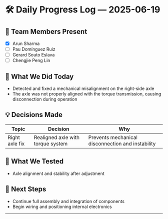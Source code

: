 # 🛠️ Daily Progress Log — 2025-06-19

## 👥 Team Members Present
- [x] Arun Sharma
- [ ] Pau Domínguez Ruiz
- [ ] Gerard Souto Eslava
- [ ] Chengjie Peng Lin

## 🎯 What We Did Today

* Detected and fixed a mechanical misalignment on the right-side axle
* The axle was not properly aligned with the torque transmission, causing disconnection during operation

## 💡 Decisions Made

| Topic              | Decision                            | Why                                               |
|--------------------|-------------------------------------|---------------------------------------------------|
| Right axle fix     | Realigned axle with torque system   | Prevents mechanical disconnection and instability |

## 🧪 What We Tested

* Axle alignment and stability after adjustment

## 📌 Next Steps

* Continue full assembly and integration of components
* Begin wiring and positioning internal electronics

---
